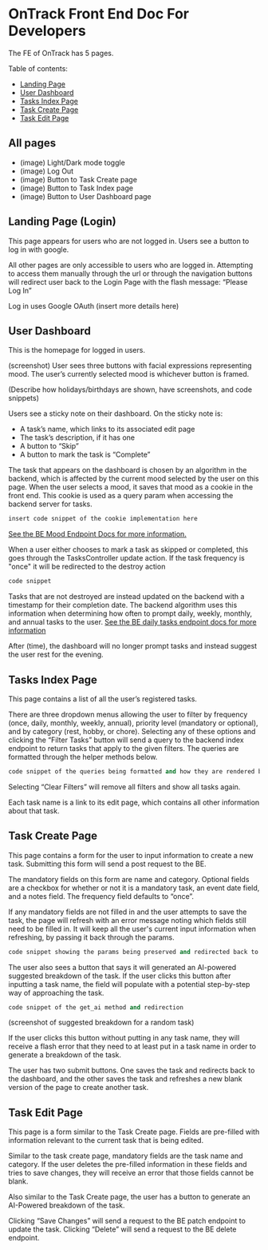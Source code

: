 # OnTrack Front End Doc For Developers

The FE of OnTrack has 5 pages.


Table of contents:
- [Landing Page](#landing-page)
- [User Dashboard](#user-dashboard)
- [Tasks Index Page](#tasks-index-page)
- [Task Create Page](#task-create-page)
- [Task Edit Page](#task-edit-page)

## All pages
- (image) Light/Dark mode toggle
- (image) Log Out 
- (image) Button to Task Create page
- (image) Button to Task Index page
- (image) Button to User Dashboard page


## Landing Page (Login)
This page appears for users who are not logged in. Users see a button to log in with google.

All other pages are only accessible to users who are logged in. Attempting to access them manually through the url or through the navigation buttons will redirect user back to the Login Page with the flash message: “Please Log In”

Log in uses Google OAuth (insert more details here)


## User Dashboard
This is the homepage for logged in users. 

(screenshot)
User sees three buttons with facial expressions representing mood. The user’s currently selected mood is whichever button is framed.

(Describe how holidays/birthdays are shown, have screenshots, and code snippets)


Users see a sticky note on their dashboard. On the sticky note is:
- A task’s name, which links to its associated edit page
- The task’s description, if it has one
- A button to “Skip”
- A button to mark the task is “Complete”

The task that appears on the dashboard is chosen by an algorithm in the backend, which is affected by the current mood selected by the user on this page. When the user selects a mood, it saves that mood as a cookie in the front end. This cookie is used as a query param when accessing the backend server for tasks.
```ruby
insert code snippet of the cookie implementation here
```

[See the BE Mood Endpoint Docs for more information.](placeholder.com)

When a user either chooses to mark a task as skipped or completed, this goes through the TasksController update action. If the task frequency is "once" it will be redirected to the destroy action
```ruby
code snippet
```
Tasks that are not destroyed are instead updated on the backend with a timestamp for their completion date. The backend algorithm uses this information when determining how often to prompt daily, weekly, monthly, and annual tasks to the user. [See the BE daily tasks endpoint docs for more information](placeholder.com)

After (time), the dashboard will no longer prompt tasks and instead suggest the user rest for the evening.

## Tasks Index Page
This page contains a list of all the user’s registered tasks. 

There are three dropdown menus allowing the user to filter by frequency (once, daily, monthly, weekly, annual), priority level (mandatory or optional), and by category (rest, hobby, or chore). Selecting any of these options and clicking the “Filter Tasks” button will send a query to the backend index endpoint to return tasks that apply to the given filters. The queries are formatted through the helper methods below.
```ruby
code snippet of the queries being formatted and how they are rendered back on the index page
```

Selecting “Clear Filters” will remove all filters and show all tasks again.

Each task name is a link to its edit page, which contains all other information about that task.


## Task Create Page
This page contains a form for the user to input information to create a new task. Submitting this form will send a post request to the BE.

The mandatory fields on this form are name and category. Optional fields are a checkbox for whether or not it is a mandatory task, an event date field, and a notes field. The frequency field defaults to “once”. 

If any mandatory fields are not filled in and the user attempts to save the task, the page will refresh with an error message noting which fields still need to be filled in. It will keep all the user's current input information when refreshing, by passing it back through the params.
```ruby
code snippet showing the params being preserved and redirected back to new task page
```

The user also sees a button that says it will generated an AI-powered suggested breakdown of the task. If the user clicks this button after inputting a task name, the field will populate with a potential step-by-step way of approaching the task. 
```ruby 
code snippet of the get_ai method and redirection
```
(screenshot of suggested breakdown for a random task)

If the user clicks this button without putting in any task name, they will receive a flash error that they need to at least put in a task name in order to generate a breakdown of the task.

The user has two submit buttons. One saves the task and redirects back to the dashboard, and the other saves the task and refreshes a new blank version of the page to create another task.


## Task Edit Page
This page is a form similar to the Task Create page. Fields are pre-filled with information relevant to the current task that is being edited.

Similar to the task create page, mandatory fields are the task name and category. If the user deletes the pre-filled information in these fields and tries to save changes, they will receive an error that those fields cannot be blank.

Also similar to the Task Create page, the user has a button to generate an AI-Powered breakdown of the task.

Clicking “Save Changes” will send a request to the BE patch endpoint to update the task. Clicking “Delete” will send a request to the BE delete endpoint.
